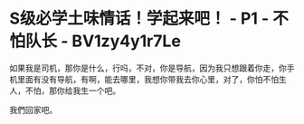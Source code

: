 # S级必学土味情话！学起来吧！ - P1 - 不怕队长 - BV1zy4y1r7Le

如果我是司机，那你是什么，行吗，不对，你是导航，因为我只想跟着你走，你手机里面有没有导航，有啊，能去哪里，我想你带我去你心里，对了，你怕不怕生人，不怕，那你给我生一个吧。

我們回家吧。